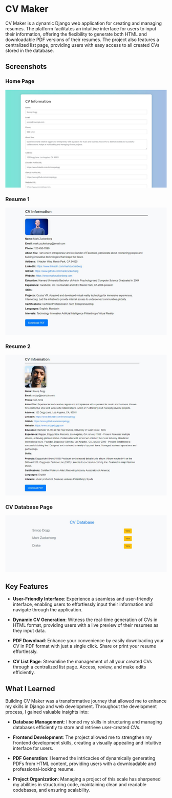# CV Maker

CV Maker is a dynamic Django web application for creating and managing  resumes. The platform facilitates an intuitive interface for users to input their information, offering the flexibility to generate both HTML and downloadable PDF versions of their resumes. The project also features a centralized list page, providing users with easy access to all created CVs stored in the database.

## Screenshots

### Home Page
![Home Page](screenshots/homepage.JPG)

### Resume 1
![Resume 1](screenshots/resume.JPG)

### Resume 2
![Resume 2](screenshots/resume2.JPG)

### CV Database Page
![List Page](screenshots/list.JPG)

## Key Features

- **User-Friendly Interface**: Experience a seamless and user-friendly interface, enabling users to effortlessly input their information and navigate through the application.

- **Dynamic CV Generation**: Witness the real-time generation of CVs in HTML format, providing users with a live preview of their resumes as they input data.

- **PDF Download**: Enhance your convenience by easily downloading your CV in PDF format with just a single click. Share or print your resume effortlessly.

- **CV List Page**: Streamline the management of all your created CVs through a centralized list page. Access, review, and make edits efficiently.

## What I Learned

Building CV Maker was a transformative journey that allowed me to enhance my skills in Django and web development. Throughout the development process, I gained valuable insights into:

- **Database Management**: I honed my skills in structuring and managing databases efficiently to store and retrieve user-created CVs.

- **Frontend Development**: The project allowed me to strengthen my frontend development skills, creating a visually appealing and intuitive interface for users.

- **PDF Generation**: I learned the intricacies of dynamically generating PDFs from HTML content, providing users with a downloadable and professional-looking resume.

- **Project Organization**: Managing a project of this scale has sharpened my abilities in structuring code, maintaining clean and readable codebases, and ensuring scalability.




